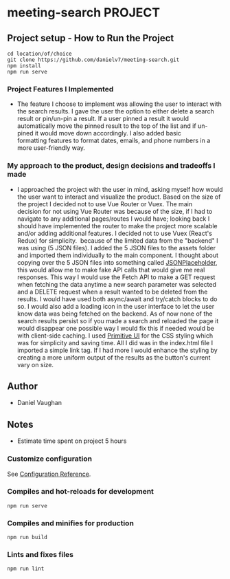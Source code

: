 # meeting-search PROJECT

## Project setup - How to Run the Project
```
cd location/of/choice
git clone https://github.com/danielv7/meeting-search.git
npm install
npm run serve
```
### Project Features I Implemented

- The feature I choose to implement was allowing the user to interact with the search results. I gave the user the option to either delete a search result or pin/un-pin a result. If a user pinned a result it would automatically move the pinned result to the top of the list and if un-pined it would move down accordingly. I also added basic formatting features to format dates, emails, and phone numbers in a more user-friendly way.

### My approach to the product, design decisions and tradeoffs I made

- I approached the project with the user in mind, asking myself how would the user want to interact and visualize the product. Based on the size of the project I decided not to use Vue Router or Vuex. The main decision for not using Vue Router was because of the size, if I had to navigate to any additional pages/routes I would have; looking back I should have implemented the router to make the project more scalable and/or adding additional features. I decided not to use Vuex (React's Redux) for simplicity.  because of the limited data from the "backend" I was using (5 JSON files). I added the 5 JSON files to the assets folder and imported them individually to the main component. I thought about copying over the 5 JSON files into something called [JSONPlaceholder](https://jsonplaceholder.typicode.com/), this would allow me to make fake API calls that would give me real responses. This way I would use the Fetch API to make a GET request when fetching the data anytime a new search parameter was selected and a DELETE request when a result wanted to be deleted from the results. I would have used both async/await and try/catch blocks to do so. I would also add a loading icon in the user interface to let the user know data was being fetched on the backend. As of now none of the search results persist so if you made a search and reloaded the page it would disappear one possible way I would fix this if needed would be with client-side caching. I used [Primitive UI](https://taniarascia.github.io/primitive/index.html) for the CSS styling which was for simplicity and saving time. All I did was in the index.html file I imported a simple link tag. If I had more I would enhance the styling by creating a more uniform output of the results as the button's current vary on size.


## Author

- Daniel Vaughan

## Notes

- Estimate time spent on project 5 hours





### Customize configuration
See [Configuration Reference](https://cli.vuejs.org/config/).

### Compiles and hot-reloads for development
```
npm run serve
```
### Compiles and minifies for production
```
npm run build
```
### Lints and fixes files
```
npm run lint
```